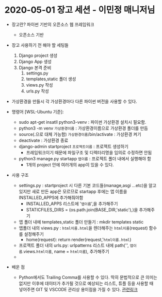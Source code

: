 # 2020-05-01 장고 세션 - 이민정 매니저님

- 장고란? 파이썬 기반의 오픈소스 웹 프레임워크   
  - 오픈소스 기반

- 장고 사용하기 전 해야 할 세팅들
  1. Django project 생성
  2. Django App 생성
  3. Django 본격 준비
     1. settings.py
     2. templates,static 폴더 생성
     3. views.py 작성
     4. urls.py 작성

- 가상환경을 만들시 각 가상환경마다 다른 파이썬 버전을 사용할 수 있다.


- 명령어 [WSL-Ubuntu 기준]: 
  - sudo apt-get insatll python3-venv : 파이썬 가상환경 설치시 필요함.
  - python3 -m venv `가상환경이름` : 가상환경이름으로 가상환경 폴더를 만듬
  - source(.으로 대체 가능함) `가상환경이름`/bin/activate : 가상환경 켜기
  - deactivate : 가상환경 종료
  - django-admin startproject `프로젝트이름` : 프로젝트 생성하기
    - 프레임워크이기 때문에 파일구조 및 디렉터리명을 임의로 수정하면 안됨
  - python3 manage.py startapp `앱이름` : 프로젝트 폴더 내에서 실행해야 함
    - 1개의 project 안에 여러개의 app이 있을 수 있다.

- 사용 구조
  - settings.py : startproject 시 다른 기본 코드들(manage,asgi ...etc)을 알고 있지만 새로 만든 app은 모르므로 startapp 후에는 앱 이름을 INSTALLED_APPS에 추가해줘야함
    - INSTALLED_APPS 리스트에 '`앱이름`',을 추가해주기
    - STATICFILES_DIRS = (os.path.join(BASE_DIR,'static'),)을 추가해주기
  - 앱 폴더 내에 templates,static 폴더 만들기 : mkdir templates static
  - 앱폴더 내의 views.py : `html이름.html`을 렌더해주는 `html이름`(request) 함수를 설정해주기
    - home(request): return render(request,'`html이름.html`)
  - 프로젝트 폴더 내의 urls.py: urlpatterns 리스트 내에 path('', `앱이름`.views.`html이름`, name = `html이름`), 추가해주기
  - 

- 배운 점
  - Python에서도 Trailing Comma를 사용할 수 있다. 딱히 문법적으로 큰 의미는 없지만 이후에 데이터가 추가될 것으로 예상되는 리스트, 튜플 등을 사용할 때 넣어주면 GIT 및 VSCODE 관리상 용이점을 가질 수 있다. [관련링크](https://mingrammer.com/tips-of-using-comma-in-python/)